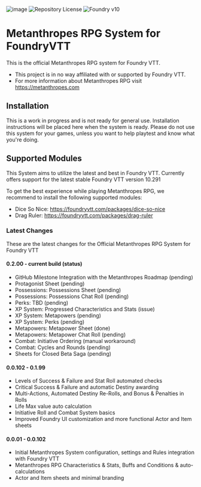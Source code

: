 ![image](https://content.invisioncic.com/e290497/monthly_2022_12/01.jpg.10f501a62b5254cef6f04d9f87c8b52d.jpg)
![Repository License](https://img.shields.io/github/license/legitamine/metanthropes-system)
![Foundry v10](https://img.shields.io/badge/foundry-v10-green)

# Metanthropes RPG System for FoundryVTT
This is the official Metanthropes RPG system for Foundry VTT.

- This project is in no way affiliated with or supported by Foundry VTT.
- For more information about Metanthropes RPG visit https://metanthropes.com

## Installation
This is a work in progress and is not ready for general use. Installation instructions will be placed here when the system is ready. Please do not use this system for your games, unless you want to help playtest and know what you're doing.

## Supported Modules

This System aims to utilize the latest and best in Foundry VTT. Currently offers support for the latest stable Foundry VTT version 10.291

To get the best experience while playing Metanthropes RPG, we recommend to install the following supported modules:

- Dice So Nice: https://foundryvtt.com/packages/dice-so-nice
- Drag Ruler: https://foundryvtt.com/packages/drag-ruler 


### Latest Changes

These are the latest changes for the Official Metanthropes RPG System for Foundry VTT

#### 0.2.00 - current build (status)
- GitHub Milestone Integration with the Metanthropes Roadmap (pending)
- Protagonist Sheet (pending)
- Possessions: Possessions Sheet (pending)
- Possessions: Possessions Chat Roll (pending)
- Perks: TBD (pending)
- XP System: Progressed Characteristics and Stats (issue)
- XP System: Metapowers (pending)
- XP System: Perks (pending)
- Metapowers: Metapower Sheet (done)
- Metapowers: Metapower Chat Roll (pending)
- Combat: Initiative Ordering (manual workaround)
- Combat: Cycles and Rounds (pending)
- Sheets for Closed Beta Saga (pending)

#### 0.0.102 - 0.1.99
- Levels of Success & Failure and Stat Roll automated checks
- Critical Success & Failure and automatic Destiny awarding
- Multi-Actions, Automated Destiny Re-Rolls, and Bonus & Penalties in Rolls
- Life Max value auto calculation
- Initiative Roll and Combat System basics
- Improved Foundry UI customization and more functional Actor and Item sheets

#### 0.0.01 - 0.0.102
- Initial Metanthropes System configuration, settings and Rules integration with Foundry VTT
- Metanthropes RPG Characteristics & Stats, Buffs and Conditions & auto-calculations
- Actor and Item sheets and minimal branding
